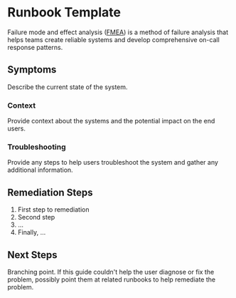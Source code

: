 # Runbook Template

Failure mode and effect analysis ([FMEA]) is a method of failure analysis that helps teams create reliable systems and develop comprehensive on-call response patterns.

[FMEA]: https://en.wikipedia.org/wiki/Failure_mode_and_effects_analysis

## Symptoms

Describe the current state of the system.

### Context

Provide context about the systems and the potential impact on the end users.

### Troubleshooting

Provide any steps to help users troubleshoot the system and gather any additional information.

## Remediation Steps

1. First step to remediation
2. Second step
3. ...
4. Finally, ...

## Next Steps

Branching point.
If this guide couldn't help the user diagnose or fix the problem, possibly point them at related runbooks to help remediate the problem.
